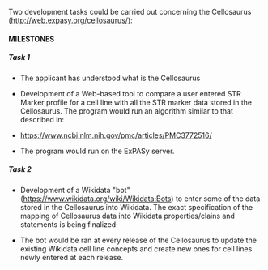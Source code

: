 Two development tasks could be carried out concerning the Cellosaurus (http://web.expasy.org/cellosaurus/):

#### MILESTONES

##### Task 1

-	The applicant has understood what is the Cellosaurus

-	Development of a Web-based tool to compare a user entered STR Marker profile for a cell line with all the STR marker data stored in the Cellosaurus. The program would run an algorithm similar to that described in:

* https://www.ncbi.nlm.nih.gov/pmc/articles/PMC3772516/

-	The program would run on the ExPASy server. 

##### Task 2

-	 Development of a Wikidata "bot" (https://www.wikidata.org/wiki/Wikidata:Bots) to enter some of the data stored in the Cellosaurus into Wikidata. The exact specification of the mapping of Cellosaurus data into Wikidata properties/clains and statements is being finalized:

- The bot would be ran at every release of the Cellosaurus to update the existing Wikidata cell line concepts and create new ones for cell lines newly entered at each release.
